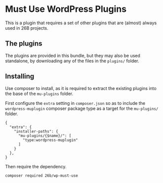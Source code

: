 # Must Use WordPress Plugins

This is a plugin that requires a set of other plugins that are (almost) always used in 26B projects.

## The plugins

The plugins are provided in this bundle, but they may also be used standalone, by downloading any of the files in the `plugins/` folder.

## Installing

Use composer to install, as it is required to extract the existing plugins into the base of the `mu-plugins` folder.

First configure the `extra` setting in `composer.json` so as to include the `wordpress-muplugin` composer package type as a target for the `mu-plugins/` folder.

```
{
  "extra": {
    "installer-paths": {
      "mu-plugins/{$name}/": [
        "type:wordpress-muplugin"
      ]
    }
  },
}
```

Then require the dependency.

```bash
composer required 26b/wp-must-use
```

